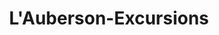 ---
title: "L'Auberson-Excursions"
url: /yverdon-les-bains/lauberson-excursions/
shop: Reisebüro
---